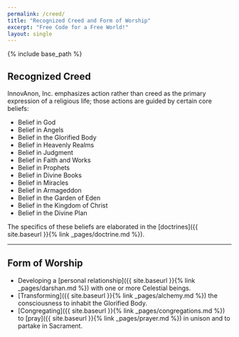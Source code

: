 ```yaml
---
permalink: /creed/
title: "Recognized Creed and Form of Worship"
excerpt: "Free Code for a Free World!"
layout: single
---
```


{% include base_path %}

## Recognized Creed

InnovAnon, Inc. emphasizes action rather than creed as the primary expression of a religious life;
those actions are guided by certain core beliefs:
- Belief in God
- Belief in Angels
- Belief in the Glorified Body
- Belief in Heavenly Realms
- Belief in Judgment
- Belief in Faith and Works
- Belief in Prophets
- Belief in Divine Books
- Belief in Miracles
- Belief in Armageddon
- Belief in the Garden of Eden
- Belief in the Kingdom of Christ
- Belief in the Divine Plan

The specifics of these beliefs are elaborated in the [doctrines]({{ site.baseurl }}{% link  _pages/doctrine.md %}).

---

## Form of Worship

- Developing a [personal relationship]({{ site.baseurl }}{% link _pages/darshan.md %}) with one or more Celestial beings.
- [Transforming]({{ site.baseurl }}{% link _pages/alchemy.md %}) the consciousness to inhabit the Glorified Body.
- [Congregating]({{ site.baseurl }}{% link _pages/congregations.md %}) to [pray]({{ site.baseurl }}{% link _pages/prayer.md %}) in unison and to partake in Sacrament.


